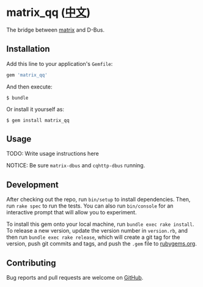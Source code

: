 # matrix_qq ([中文](/README.md))

The bridge between [matrix](https://matrix.org) and D-Bus.

## Installation

Add this line to your application's `Gemfile`:

```ruby
gem 'matrix_qq'
```

And then execute:

    $ bundle

Or install it yourself as:

    $ gem install matrix_qq

## Usage

TODO: Write usage instructions here

NOTICE: Be sure `matrix-dbus` and `cqhttp-dbus` running.

## Development

After checking out the repo, run `bin/setup` to install dependencies. Then, run `rake spec` to run the tests. You can also run `bin/console` for an interactive prompt that will allow you to experiment.

To install this gem onto your local machine, run `bundle exec rake install`. To release a new version, update the version number in `version.rb`, and then run `bundle exec rake release`, which will create a git tag for the version, push git commits and tags, and push the `.gem` file to [rubygems.org](https://rubygems.org).

## Contributing

Bug reports and pull requests are welcome on [GitHub](https://github.com/71e6fd52/matrix_qq).
